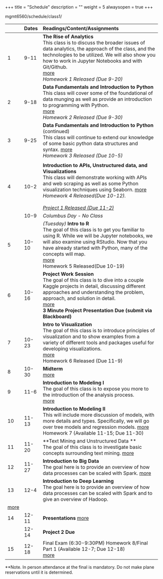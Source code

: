 +++
title = "Schedule"
description = ""
weight = 5
alwaysopen = true
+++

mgmt6560/schedule/class1/

|    | Dates      | Readings/Content/Assignments                                     |
|:---|:---------|:----------------------------------------------------------------------------------------------------------------------------------------------------------------------------------------------------------------------------------------------------------------|
| 1  | 9-11   | **The Rise of Analytics** <br> This class is to discuss the broader issues of data analytics, the approach of the class, and the technologies to be utilized. We will also show you how to work in Jupyter Notebooks and with Git/Github.<br>[more](/mgmt6560/schedule/class1/) <br> *Homework 1 Released (Due 9-20)* |
| 2  | 9-18   | **Data Fundamentals and Introduction to Python** <br>This class will cover some of the foundational of data munging as well as provide an introduction to programming with Python.                    <br>[more](/mgmt6560/schedule/class2/) <br> *Homework 2 Released (Due 9-30)* <br>                                     |
| 3  | 9-25   | **Data Fundamentals and Introduction to Python** (continued) <br>This class will continue to extend our knowledge of some basic python data structures and syntax.  [more](/mgmt6560/schedule/class3/) <br> *Homework 3 Released (Due 10-5)*                                                                                                                         |
|   |   |   |
| 4  | 10-2    | **Introduction to APIs, Unstructured data, and Visualizations** <br>This class will demonstrate working with APIs and web scraping as well as some Python visualization techniques using Seaborn. [more](/mgmt6560/schedule/class4/) <br> *Homework 4 Released(Due 10-12).* <br> <br> *[Project 1 Released (Due 11-2)](/mgmt6560/project1/)*   |
|    | 10-9    | *Columbus Day - No Class*                                                                                                                                                                                                                                       |
| 5  | 10-10   | *(Tuesday)* **Intro to R**  <br> The goal of this class is to get you familiar to using R. While we will be Jupyter notebooks, we will also examine using RStudio. Now that you have already started with Python, many of the concepts will map.<br>[more](/mgmt6560/schedule/class5/) <br> Homework 5 Released(Due 10-19)                                                                                                                                                                              |
| 6  | 10-16   | **Project Work Session** <br> The goal of this class is to dive into a couple Kaggle projects in detail, discussing different approaches and understanding the problem, approach, and solution in detail. <br> [more](/mgmt6560/schedule/class6/) <br> **3 Minute Project Presentation Due (submit via Blackboard)** |
| 7  | 10-23   | **Intro to Visualization** <br>The goal of this class is to introduce principles of visualization and to show examples from a variety of different tools and packages useful for developing visualizations. <br> [more](/mgmt6560/schedule/class7/)  <br> Homework 6 Released (Due 11-9)                                                                                                                                                                                                                        |
| 8  | 10-30   | **Midterm**   <br> [more](/mgmt6560/schedule/class8/)                                                                                                                                                                                                                              |
| 9  | 11-6    | **Introduction to Modeling I** <br>The goal of this class is to expose you more to the introduction of the analysis process.  <br> [more](/mgmt6560/schedule/class9/) <br>                                                                                                                                                                                                           |
| 10 | 11-13   | **Introduction to Modeling II** <br> This will include more discussion of models, with more details and types. Specifically, we will go over tree models and regression models.  [more](/mgmt6560/schedule/class10/)   <br> Homework 7 (Available 11-15; Due 11-30)                                                                                                                                                                                                        |
| 11 | 11-20   | **Text Mining and Unstructured Data **  <br>The goal of this class is to investigate basic concepts surrounding text mining. [more](/mgmt6560/schedule/class11/)                                                                                                                                                                                                  |
| 12 | 11-27   | **Introduction to Big Data**  <br>The goal here is to provide an overview of how data processes can be scaled with Spark. [more](/mgmt6560/schedule/class12/)                                                                                                                                                                                                            |
| 13 | 12-4    | **Introduction to Deep Learning**  <br> The goal here is to provide an overview of how data processes can be scaled with Spark and to give an overview of Hadoop.
[more](/mgmt6560/schedule/class13/)                                                                                                                                                                                                       |
| 14 | 12-11   | **Presentations**     [more](/mgmt6560/schedule/class13/)
|    | 12-14   | **Project 2 Due**                                                                                                                                                                                                                                             |
| 15 | 12-18   | Final Exam (6:30-9:30PM) Homework 8/Final Part 1 (Available 12-7; Due 12-18)<br> [more](/mgmt6560/schedule/final/)


**Note. In person attendance at the final is mandatory.  Do not make plane reservations until it is determined.
